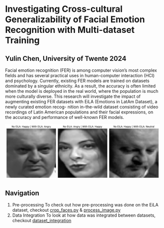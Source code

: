 # Investigating Cross-cultural Generalizability of Facial Emotion Recognition with Multi-dataset Training
## Yulin Chen, University of Twente 2024
Facial emotion recognition (FER) is among computer vision’s most complex
fields and has several practical uses in human-computer interaction (HCI)
and psychology. Currently, existing FER models are trained on datasets
dominated by a singular ethnicity. As a result, the accuracy is often limited when the model is deployed in
the real world, where the population is much more culturally diverse. This
research will investigate the impact of augmenting existing FER datasets
with EiLA (Emotions in LatAm Dataset), a newly curated emotion recog-
nition in-the-wild dataset consisting of video recordings of Latin American
populations and their facial expressions, on the accuracy and performance of
well-known FER models. 

![](https://github.com/yulinchen03/EiLAintegrate/blob/master/Misc_images_for_thesis/difference_after_integration.png?raw=true)

## Navigation
1. Pre-processing
To check out how pre-processing was done on the EiLA dataset, checkout [crop_faces.py](https://github.com/yulinchen03/EiLAintegrate/blob/master/EiLA/Preprocessing/1.%20Detect_and_Crop_Images/crop_faces.py) & [process_image.py](https://github.com/yulinchen03/EiLAintegrate/blob/master/EiLA/Preprocessing/2.Resized_image/process_image.py)
2. Data Integration
To look at how data was integrated between datasets, checkout [dataset_integration](https://github.com/yulinchen03/EiLAintegrate/blob/master/Experiment%20Notebooks/dataset_integration.ipynb)


